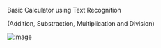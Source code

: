 Basic Calculator using Text Recognition

(Addition, Substraction, Multiplication and Division)

![image](https://github.com/HeavyCrow1203/Scan_Calculator/assets/121813493/b1f0ad66-8059-46ec-9935-f06a2f3132b6)


